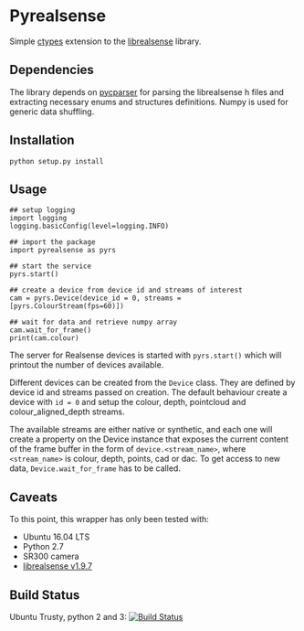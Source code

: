 # Pyrealsense

Simple [ctypes](https://docs.python.org/2/library/ctypes.html) extension to the [librealsense](https://github.com/IntelRealSense/librealsense) library.

## Dependencies

The library depends on [pycparser](https://github.com/eliben/pycparser) for parsing the librealsense h files and extracting necessary enums and structures definitions. Numpy is used for generic data shuffling.

## Installation

    python setup.py install

## Usage

    ## setup logging
    import logging
    logging.basicConfig(level=logging.INFO)

    ## import the package
    import pyrealsense as pyrs

    ## start the service
    pyrs.start()

    ## create a device from device id and streams of interest
    cam = pyrs.Device(device_id = 0, streams = [pyrs.ColourStream(fps=60)])

    ## wait for data and retrieve numpy array
    cam.wait_for_frame()
    print(cam.colour)

The server for Realsense devices is started with `pyrs.start()` which will printout the number of devices available.

Different devices can be created from the `Device` class. They are defined by device id and streams passed on creation. The default behaviour create a device with `id = 0` and setup the colour, depth, pointcloud and colour_aligned_depth streams.

The available streams are either native or synthetic, and each one will create a property on the Device instance that exposes the current content of the frame buffer in the form of `device.<stream_name>`, where `<stream_name>` is colour, depth, points, cad or dac. To get access to new data, `Device.wait_for_frame` has to be called.

## Caveats
To this point, this wrapper has only been tested with:
- Ubuntu 16.04 LTS
- Python 2.7
- SR300 camera
- [librealsense v1.9.7](https://github.com/IntelRealSense/librealsense/tree/v1.9.7)

## Build Status
Ubuntu Trusty, python 2 and 3: [![Build Status](https://travis-ci.org/toinsson/pyrealsense.svg?branch=master)](https://travis-ci.org/toinsson/pyrealsense)
